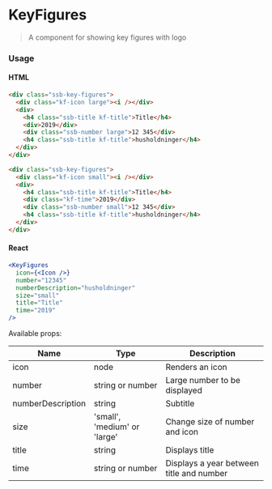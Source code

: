 KeyFigures
========

> A component for showing key figures with logo

### Usage

#### HTML

```html
<div class="ssb-key-figures">
  <div class="kf-icon large"><i /></div>
  <div>
    <h4 class="ssb-title kf-title">Title</h4>
    <div>2019</div>
    <div class="ssb-number large">12 345</div>
    <h4 class="ssb-title kf-title">husholdninger</h4>
  </div>
</div>

<div class="ssb-key-figures">
  <div class="kf-icon small"><i /></div>
  <div>
    <h4 class="ssb-title kf-title">Title</h4>
    <div class="kf-time">2019</div>
    <div class="ssb-number small">12 345</div>
    <h4 class="ssb-title kf-title">husholdninger</h4>
  </div>
</div>
```

#### React

```jsx harmony
<KeyFigures
  icon={<Icon />}
  number="12345"
  numberDescription="husholdninger"
  size="small"
  title="Title"
  time="2019"
/>
```

Available props:

| Name       | Type           | Description  |
| ---------- | ------------- | ----- |
| icon | node | Renders an icon |
| number | string or number | Large number to be displayed |
| numberDescription | string | Subtitle |
| size | 'small', 'medium' or 'large' | Change size of number and icon |
| title | string | Displays title |
| time | string or number | Displays a year between title and number |
